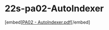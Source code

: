 # 22s-pa02-AutoIndexer

[embed][PA02 - AutoIndexer.pdf](https://github.com/leilaniGegg/22s-pa02-AutoIndexer/files/11244856/PA02.-.AutoIndexer.pdf)[/embed]
